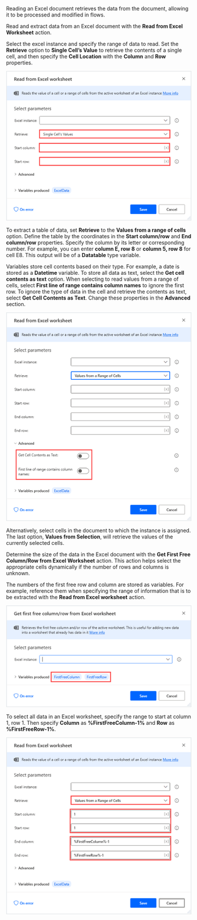 Reading an Excel document retrieves the data from the document, allowing it to be processed and modified in flows.

Read and extract data from an Excel document with the **Read from Excel Worksheet** action. 

Select the excel instance and specify the range of data to read. Set the **Retrieve** option to **Single Cell’s Value** to retrieve the contents of a single cell, and then specify the **Cell Location** with the **Column** and **Row** properties.


![read from excel action properties](..\media\read-from-excel-action-properties.png)


To extract a table of data, set **Retrieve** to the **Values from a range of cells** option. Define the table by the coordinates in the **Start column/row** and **End column/row** properties. Specify the column by its letter or corresponding number. For example, you can enter **column E, row 8** or **column 5, row 8** for cell E8. This output will be of a **Datatable** type variable.
  

<!--![read from excel action properties continued](..\media\read-from-excel-action-properties-continued.png)
-->



Variables store cell contents based on their type. For example, a date is stored as a **Datetime** variable. To store all data as text, select the **Get cell contents as text** option. When selecting to read values from a range of cells, select **First line of range contains column names** to ignore the first row. To ignore the type of data in the cell and retrieve the contents as text, select **Get Cell Contents as Text**. Change these properties in the **Advanced** section.
  


![read from excel properties advanced section](..\media\read-from-excel-properties-advanced-tab.png)

Alternatively, select cells in the document to which the instance is assigned. The last option, **Values from Selection**, will retrieve the values of the currently selected cells.

Determine the size of the data in the Excel document with the **Get First Free Column/Row from Excel Worksheet** action. This action helps select the appropriate cells dynamically if the number of rows and columns is unknown.

The numbers of the first free row and column are stored as variables. For example, reference them when specifying the range of information that is to be extracted with the **Read from Excel worksheet** action.
  

![get first free row column excel action properties](..\media\get-first-free-row-column-excel-action-properties.png)


To select all data in an Excel worksheet, specify the range to start at column 1, row 1. Then specify **Column** as **%FirstFreeColumn-1%** and **Row** as **%FirstFreeRow-1%**.
  

![read from excel action properties example](..\media\read-from-excel-action-properties-example.png)
